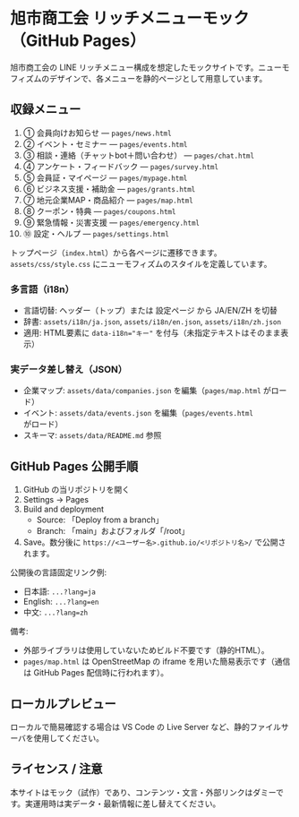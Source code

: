 # 旭市商工会 リッチメニューモック（GitHub Pages）

旭市商工会の LINE リッチメニュー構成を想定したモックサイトです。ニューモフィズムのデザインで、各メニューを静的ページとして用意しています。

## 収録メニュー

1. ① 会員向けお知らせ — `pages/news.html`
2. ② イベント・セミナー — `pages/events.html`
3. ③ 相談・連絡（チャットbot＋問い合わせ） — `pages/chat.html`
4. ④ アンケート・フィードバック — `pages/survey.html`
5. ⑤ 会員証・マイページ — `pages/mypage.html`
6. ⑥ ビジネス支援・補助金 — `pages/grants.html`
7. ⑦ 地元企業MAP・商品紹介 — `pages/map.html`
8. ⑧ クーポン・特典 — `pages/coupons.html`
9. ⑨ 緊急情報・災害支援 — `pages/emergency.html`
10. ⑩ 設定・ヘルプ — `pages/settings.html`

トップページ（`index.html`）から各ページに遷移できます。`assets/css/style.css` にニューモフィズムのスタイルを定義しています。

### 多言語（i18n）
- 言語切替: ヘッダー（トップ）または 設定ページ から JA/EN/ZH を切替
- 辞書: `assets/i18n/ja.json`, `assets/i18n/en.json`, `assets/i18n/zh.json`
- 適用: HTML要素に `data-i18n="キー"` を付与（未指定テキストはそのまま表示）

### 実データ差し替え（JSON）
- 企業マップ: `assets/data/companies.json` を編集（`pages/map.html` がロード）
- イベント: `assets/data/events.json` を編集（`pages/events.html` がロード）
- スキーマ: `assets/data/README.md` 参照

## GitHub Pages 公開手順

1. GitHub の当リポジトリを開く
2. Settings → Pages
3. Build and deployment
   - Source: 「Deploy from a branch」
   - Branch: 「main」およびフォルダ「/root」
4. Save。数分後に `https://<ユーザー名>.github.io/<リポジトリ名>/` で公開されます。

公開後の言語固定リンク例:
- 日本語: `...?lang=ja`
- English: `...?lang=en`
- 中文: `...?lang=zh`

備考:
- 外部ライブラリは使用していないためビルド不要です（静的HTML）。
- `pages/map.html` は OpenStreetMap の iframe を用いた簡易表示です（通信は GitHub Pages 配信時に行われます）。

## ローカルプレビュー

ローカルで簡易確認する場合は VS Code の Live Server など、静的ファイルサーバを使用してください。

## ライセンス / 注意

本サイトはモック（試作）であり、コンテンツ・文言・外部リンクはダミーです。実運用時は実データ・最新情報に差し替えてください。
